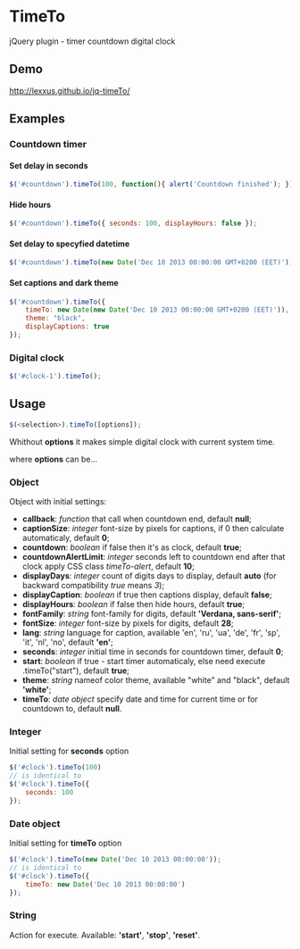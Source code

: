 TimeTo
=========

jQuery plugin - timer countdown digital clock

## Demo
http://lexxus.github.io/jq-timeTo/

## Examples

### Countdown timer

#### Set delay in seconds

```javascript
$('#countdown').timeTo(100, function(){ alert('Countdown finished'); });
```

#### Hide hours

```javascript
$('#countdown').timeTo({ seconds: 100, displayHours: false });
```

#### Set delay to specyfied datetime

```javascript
$('#countdown').timeTo(new Date('Dec 10 2013 00:00:00 GMT+0200 (EET)'));
```

#### Set captions and dark theme

```javascript
$('#countdown').timeTo({
    timeTo: new Date(new Date('Dec 10 2013 00:00:00 GMT+0200 (EET)')),
    theme: "black",
    displayCaptions: true
});
```

### Digital clock

```javascript
$('#clock-1').timeTo();
```

## Usage

```javascript
$(<selection>).timeTo([options]);
```
Whithout **options** it makes simple digital clock with current system time.

where **options** can be...

### Object
Object with initial settings:

* **callback**:   *function* that call when countdown end, default **null**;
* **captionSize**: *integer* font-size by pixels for captions, if 0 then calculate automaticaly, default **0**;
* **countdown**:  *boolean* if false then it's as clock, default **true**;
* **countdownAlertLimit**: *integer* seconds left to countdown end after that clock apply CSS class *timeTo-alert*, default **10**;
* **displayDays**: *integer* count of digits days to display, default **auto** (for backward compatibility *true* means *3*);
* **displayCaption**: *boolean* if true then captions display, default **false**;
* **displayHours**: *boolean* if false then hide hours, default **true**;
* **fontFamily**: *string* font-family for digits, default **'Verdana, sans-serif'**;
* **fontSize**: *integer* font-size by pixels for digits, default **28**;
* **lang**: *string* language for caption, available 'en', 'ru', 'ua', 'de', 'fr', 'sp', 'it', 'nl', 'no', default **'en'**;
* **seconds**: *integer* initial time in seconds for countdown timer, default **0**;
* **start**: *boolean* if true - start timer automaticaly, else need execute .timeTo("start"), default **true**;
* **theme**: *string* nameof color theme, available "white" and "black", default **'white'**;
* **timeTo**: *date object* specify date and time for current time or for countdown to, default **null**.

### Integer
Initial setting for **seconds** option
```javascript
$('#clock').timeTo(100)
// is identical to
$('#clock').timeTo({
    seconds: 100
});
```

### Date object
Initial setting for **timeTo** option
```javascript
$('#clock').timeTo(new Date('Dec 10 2013 00:00:00'));
// is identical to
$('#clock').timeTo({
    timeTo: new Date('Dec 10 2013 00:00:00')
});
```

### String
Action for execute. Available: **'start'**, **'stop'**, **'reset'**.
